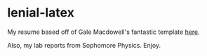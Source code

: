 # lenial-latex

My resume based off of Gale Macdowell's fantastic template [here](https://github.com/dnl-blkv/mcdowell-cv).

Also, my lab reports from Sophomore Physics. Enjoy.
